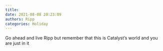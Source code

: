 ```yaml
---
title: 
date: 2021-08-08 20:23:09
authors: Ripp
categories: Holiday
---
```


 Go ahead and live Ripp but remember that this is Catalyst’s world and you are just in it